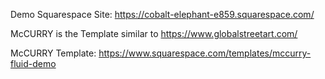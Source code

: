 

Demo Squarespace Site:
https://cobalt-elephant-e859.squarespace.com/

McCURRY is the Template similar to
https://www.globalstreetart.com/

McCURRY Template:
https://www.squarespace.com/templates/mccurry-fluid-demo


